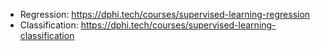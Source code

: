 <ul>
	<li>Regression:&nbsp;<a href="https://dphi.tech/courses/supervised-learning-regression" target="_blank">https://dphi.tech/courses/supervised-learning-regression</a></li>
	<li>Classification:&nbsp;<a href="https://dphi.tech/courses/supervised-learning-classification" target="_blank">https://dphi.tech/courses/supervised-learning-classification</a></li>
</ul>